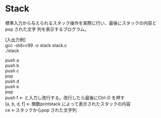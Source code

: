 # Stack
標準入力から与えられるスタック操作を実際に行い、最後にスタックの内容と pop された文字 列を表示するプログラム。  
  
[入出力例]  
gcc -std=c99 -o stack stack.c  
./stack  
  
push a  
push b  
push c    
pop  
push d  
push e    
pop  
push f ← と入力し改行する。改行したら最後にCtrl-D を押す  
[a, b, d, f] ← 関数printstack によって表示されたスタックの内容  
ce ←スタックからpop された文字列  
  
  
